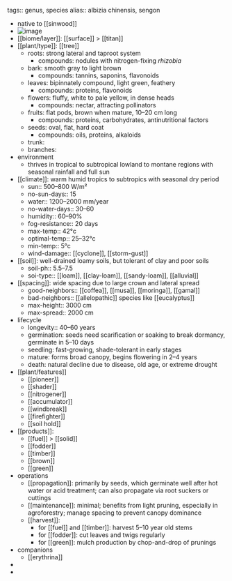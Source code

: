 tags:: genus, species
alias:: albizia chinensis, sengon

- native to [[sinwood]]
- ![image](https://ipfs.io/ipfs/Qmee77kinxNP6F8Eb4pKPtxxJCWotu8wj4YS5qUJ9vMKiN)
- [[biome/layer]]: [[surface]] > [[titan]]
- [[plant/type]]: [[tree]]
	- roots: strong lateral and taproot system
		- compounds: nodules with nitrogen-fixing *rhizobia*
	- bark: smooth gray to light brown
		- compounds: tannins, saponins, flavonoids
	- leaves: bipinnately compound, light green, feathery
		- compounds: proteins, flavonoids
	- flowers: fluffy, white to pale yellow, in dense heads
		- compounds: nectar, attracting pollinators
	- fruits: flat pods, brown when mature, 10–20 cm long
		- compounds: proteins, carbohydrates, antinutritional factors
	- seeds: oval, flat, hard coat
		- compounds: oils, proteins, alkaloids
	- trunk:
	- branches:
- environment
	- thrives in tropical to subtropical lowland to montane regions with seasonal rainfall and full sun
- [[climate]]: warm humid tropics to subtropics with seasonal dry period
	- sun:: 500–800 W/m²
	- no-sun-days:: 15
	- water:: 1200–2000 mm/year
	- no-water-days:: 30–60
	- humidity:: 60–90%
	- fog-resistance:: 20 days
	- max-temp:: 42°c
	- optimal-temp:: 25–32°c
	- min-temp:: 5°c
	- wind-damage:: [[cyclone]], [[storm-gust]]
- [[soil]]: well-drained loamy soils, but tolerant of clay and poor soils
	- soil-ph:: 5.5–7.5
	- soi-type:: [[loam]], [[clay-loam]], [[sandy-loam]], [[alluvial]]
- [[spacing]]: wide spacing due to large crown and lateral spread
	- good-neighbors:: [[coffea]], [[musa]], [[moringa]], [[gamal]]
	- bad-neighbors:: [[allelopathic]] species like [[eucalyptus]]
	- max-height:: 3000 cm
	- max-spread:: 2000 cm
- lifecycle
	- longevity:: 40–60 years
	- germination: seeds need scarification or soaking to break dormancy, germinate in 5–10 days
	- seedling: fast-growing, shade-tolerant in early stages
	- mature: forms broad canopy, begins flowering in 2–4 years
	- death: natural decline due to disease, old age, or extreme drought
- [[plant/features]]
	- [[pioneer]]
	- [[shader]]
	- [[nitrogener]]
	- [[accumulator]]
	- [[windbreak]]
	- [[firefighter]]
	- [[soil hold]]
- [[products]]:
	- [[fuel]] > [[solid]]
	- [[fodder]]
	- [[timber]]
	- [[brown]]
	- [[green]]
- operations
	- [[propagation]]: primarily by seeds, which germinate well after hot water or acid treatment; can also propagate via root suckers or cuttings
	- [[maintenance]]: minimal; benefits from light pruning, especially in agroforestry; manage spacing to prevent canopy dominance
	- [[harvest]]:
		- for [[fuel]] and [[timber]]: harvest 5–10 year old stems
		- for [[fodder]]: cut leaves and twigs regularly
		- for [[green]]: mulch production by chop-and-drop of prunings
- companions
	- [[erythrina]]
-
-